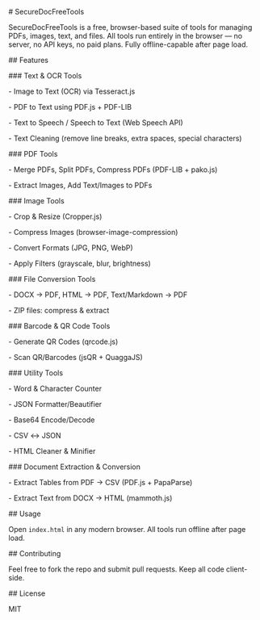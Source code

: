 \# SecureDocFreeTools



SecureDocFreeTools is a free, browser-based suite of tools for managing PDFs, images, text, and files. All tools run entirely in the browser — no server, no API keys, no paid plans. Fully offline-capable after page load.



\## Features



\### Text \& OCR Tools

\- Image to Text (OCR) via Tesseract.js

\- PDF to Text using PDF.js + PDF-LIB

\- Text to Speech / Speech to Text (Web Speech API)

\- Text Cleaning (remove line breaks, extra spaces, special characters)



\### PDF Tools

\- Merge PDFs, Split PDFs, Compress PDFs (PDF-LIB + pako.js)

\- Extract Images, Add Text/Images to PDFs



\### Image Tools

\- Crop \& Resize (Cropper.js)

\- Compress Images (browser-image-compression)

\- Convert Formats (JPG, PNG, WebP)

\- Apply Filters (grayscale, blur, brightness)



\### File Conversion Tools

\- DOCX → PDF, HTML → PDF, Text/Markdown → PDF

\- ZIP files: compress \& extract



\### Barcode \& QR Code Tools

\- Generate QR Codes (qrcode.js)

\- Scan QR/Barcodes (jsQR + QuaggaJS)



\### Utility Tools

\- Word \& Character Counter

\- JSON Formatter/Beautifier

\- Base64 Encode/Decode

\- CSV ↔ JSON

\- HTML Cleaner \& Minifier



\### Document Extraction \& Conversion

\- Extract Tables from PDF → CSV (PDF.js + PapaParse)

\- Extract Text from DOCX → HTML (mammoth.js)



\## Usage

Open `index.html` in any modern browser. All tools run offline after page load.



\## Contributing

Feel free to fork the repo and submit pull requests. Keep all code client-side.



\## License

MIT



